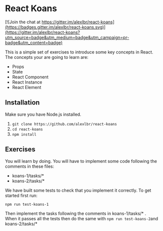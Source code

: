 # React Koans

[![Join the chat at https://gitter.im/alexlbr/react-koans](https://badges.gitter.im/alexlbr/react-koans.svg)](https://gitter.im/alexlbr/react-koans?utm_source=badge&utm_medium=badge&utm_campaign=pr-badge&utm_content=badge)

This is a simple set of exercises to introduce some key concepts in React. The concepts your are going to learn are:
  - Props
  - State
  - React Component
  - React Instance
  - React Element
  
## Installation

Make sure you have Node.js installed.

  1. `git clone https://github.com/alexlbr/react-koans`
  2. `cd react-koans`
  3. `npm install`

##  Exercises

You will learn by doing. You will have to implement some code following the comments in these files:
  - koans-1/tasks/*
  - koans-2/tasks/*
  
We have built some tests to check that you implement it correctly. To get started first run:
  
  `npm run test-koans-1`
  
Then implement the tasks following the comments in koans-1/tasks/* . When it passes all the tests then do the same with `npm run test-koans-2`and koans-2/tasks/*
